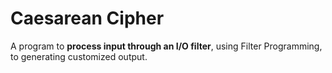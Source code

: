 # Caesarean Cipher
A program to **process input through an I/O filter**, using Filter Programming, to generating customized output.
